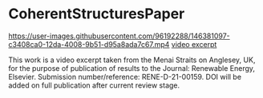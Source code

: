 # CoherentStructuresPaper

https://user-images.githubusercontent.com/96192288/146381097-c3408ca0-12da-4008-9b51-d95a8ada7c67.mp4
[video excerpt](https://user-images.githubusercontent.com/96192288/146381097-c3408ca0-12da-4008-9b51-d95a8ada7c67.mp4/)

This work is a video excerpt taken from the Menai Straits on Anglesey, UK, for the purpose of publication of results to the Journal: Renewable Energy, Elsevier. Submission number/reference: RENE-D-21-00159. DOI will be added on full publication after current review stage. 
